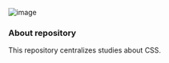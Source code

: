 ![image](https://github.com/ElJohnnie/css-studies/assets/54804502/a0d7f116-c8e8-4136-920c-221a6c22357e)


### About repository

This repository centralizes studies about CSS.
